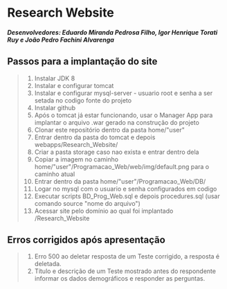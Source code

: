 # Research Website
##### Desenvolvedores: Eduardo Miranda Pedrosa Filho, Igor Henrique Torati Ruy e João Pedro Fachini Alvarenga

## Passos para a implantação do site
> 1. Instalar JDK 8
> 2. Instalar e configurar tomcat
> 3. Instalar e configurar mysql-server - usuario root e senha a ser setada no codigo fonte do projeto
> 4. Instalar github
> 5. Após o tomcat já estar funcionando, usar o Manager App para implantar o arquivo .war gerado na construção do projeto
> 6. Clonar este repositório dentro da pasta home/"user" 
> 7. Entrar dentro da pasta do tomcat e depois webapps/Research_Website/
> 8. Criar a pasta storage caso nao exista e entrar dentro dela
> 9. Copiar a imagem no caminho home/"user"/Programacao_Web/web/img/default.png para o caminho atual
> 10. Entrar dentro da pasta home/"user"/Programacao_Web/DB/
> 11. Logar no mysql com o usuario e senha configurados em codigo
> 12. Executar scripts BD_Prog_Web.sql e depois procedures.sql (usar comando source "nome do arquivo")
> 13. Acessar site pelo domínio ao qual foi implantado /Research_Website

## Erros corrigidos após apresentação
> 1. Erro 500 ao deletar resposta de um Teste corrigido, a resposta é deletada.
> 2. Título e descrição de um Teste mostrado antes do respondente informar os dados demográficos e responder as perguntas.
